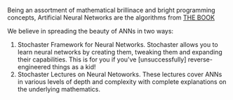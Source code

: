 Being an assortment of mathematical brillinace and bright programming concepts, Artificial Neural Networks are the algorithms from [THE BOOK](https://en.wikipedia.org/wiki/Proofs_from_THE_BOOK)

We believe in spreading the beauty of ANNs in two ways:

1. Stochaster Framework for Neural Networks. Stochaster allows you to learn neural networks by creating them, tweaking them and expanding their capabilities. This is for you if you've [unsuccessfully] reverse-engineered things as a kid!
2. Stochaster Lectures on Neural Netoworks. These lectures cover ANNs in various levels of depth and complexity with complete explanations on the underlying mathematics.
